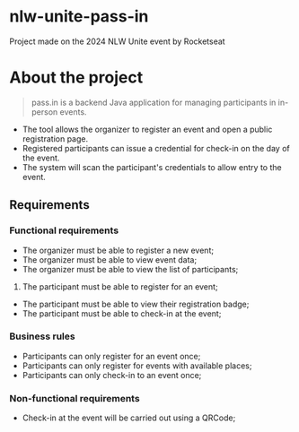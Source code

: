 # nlw-unite-pass-in

Project made on the 2024 NLW Unite event by Rocketseat

# About the project

> pass.in is a backend Java application for managing participants in in-person events.
>
- The tool allows the organizer to register an event and open a public registration page.
- Registered participants can issue a credential for check-in on the day of the event.
- The system will scan the participant's credentials to allow entry to the event.

## Requirements

### Functional requirements

- The organizer must be able to register a new event;
- The organizer must be able to view event data;
- The organizer must be able to view the list of participants;
1. The participant must be able to register for an event;
- The participant must be able to view their registration badge;
- The participant must be able to check-in at the event;

### Business rules

- Participants can only register for an event once;
- Participants can only register for events with available places;
- Participants can only check-in to an event once;

### Non-functional requirements

- Check-in at the event will be carried out using a QRCode;

